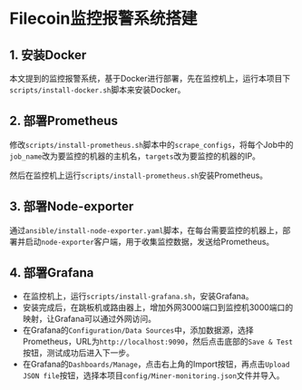 # Filecoin监控报警系统搭建

## 1. 安装Docker
本文提到的监控报警系统，基于Docker进行部署，先在监控机上，运行本项目下`scripts/install-docker.sh`脚本来安装Docker。

## 2. 部署Prometheus
修改`scripts/install-prometheus.sh`脚本中的`scrape_configs`，将每个Job中的`job_name`改为要监控的机器的主机名，`targets`改为要监控的机器的IP。

然后在监控机上运行`scripts/install-prometheus.sh`安装Prometheus。

## 3. 部署Node-exporter
通过`ansible/install-node-exporter.yaml`脚本，在每台需要监控的机器上，部署并启动`node-exporter`客户端，用于收集监控数据，发送给Prometheus。

## 4. 部署Grafana
- 在监控机上，运行`scripts/install-grafana.sh`，安装Grafana。
- 安装完成后，在跳板机或路由器上，增加外网3000端口到监控机3000端口的映射，让Grafana可以通过外网访问。
- 在Grafana的`Configuration/Data Sources`中，添加数据源，选择Prometheus，URL为`http://localhost:9090`，然后点击底部的`Save & Test`按钮，测试成功后进入下一步。
- 在Grafana的`Dashboards/Manage`，点击右上角的Import按钮，再点击`Upload JSON file`按钮，选择本项目`config/Miner-monitoring.json`文件并导入。

